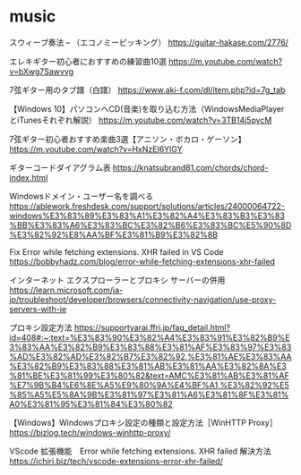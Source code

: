 # music
スウィープ奏法 – （エコノミーピッキング）
https://guitar-hakase.com/2776/

エレキギター初心者におすすめの練習曲10選
https://m.youtube.com/watch?v=bXwg7Sawvvg

7弦ギター用のタブ譜（白譜）
https://www.aki-f.com/dl/item.php?id=7g_tab

【Windows 10】パソコンへCD(音楽)を取り込む方法（WindowsMediaPlayerとiTunesそれぞれ解説）
https://m.youtube.com/watch?v=3TB14j5pycM

7弦ギター初心者おすすめ楽曲3選【アニソン・ボカロ・ゲーソン】
https://m.youtube.com/watch?v=HxNzEI6YlGY

ギターコードダイアグラム表
https://knatsubrand81.com/chords/chord-index.html

Windowsドメイン・ユーザー名を調べる
https://ablework.freshdesk.com/support/solutions/articles/24000064722-windows%E3%83%89%E3%83%A1%E3%82%A4%E3%83%B3%E3%83%BB%E3%83%A6%E3%83%BC%E3%82%B6%E3%83%BC%E5%90%8D%E3%82%92%E8%AA%BF%E3%81%B9%E3%82%8B

Fix Error while fetching extensions. XHR failed in VS Code
https://bobbyhadz.com/blog/error-while-fetching-extensions-xhr-failed

インターネット エクスプローラーとプロキシ サーバーの併用
https://learn.microsoft.com/ja-jp/troubleshoot/developer/browsers/connectivity-navigation/use-proxy-servers-with-ie

プロキシ設定方法
https://supportyarai.ffri.jp/faq_detail.html?id=408#:~:text=%E3%83%90%E3%82%A4%E3%83%91%E3%82%B9%E3%83%AA%E3%82%B9%E3%83%88%E3%81%AF%E3%83%97%E3%83%AD%E3%82%AD%E3%82%B7%E3%82%92,%E3%81%AE%E3%83%AA%E3%82%B9%E3%83%88%E3%81%AB%E3%81%AA%E3%82%8A%E3%81%BE%E3%81%99%E3%80%82&text=AMC%E3%81%AB%E3%81%AF%E7%9B%B4%E6%8E%A5%E9%80%9A%E4%BF%A1,%E3%82%92%E5%85%A5%E5%8A%9B%E3%81%97%E3%81%A6%E3%81%8F%E3%81%A0%E3%81%95%E3%81%84%E3%80%82

【Windows】Windowsプロキシ設定の種類と設定方法［WinHTTP Proxy］
https://bizlog.tech/windows-winhttp-proxy/

VScode 拡張機能　Error while fetching extensions. XHR failed 解決方法
https://ichiri.biz/tech/vscode-extensions-error-xhr-failed/
